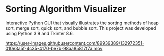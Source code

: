 # Sorting Algorithm Visualizer
<p>Interactive Python GUI that visually illustrates the sorting methods of heap sort, merge sort, quick sort, and bubble sort. This project was developed using Python 3.9 and Tkinter 8.6.</p>

https://user-images.githubusercontent.com/89939389/132972351-010e3a5f-4c35-4170-be7b-98aa85817f7a.mov
